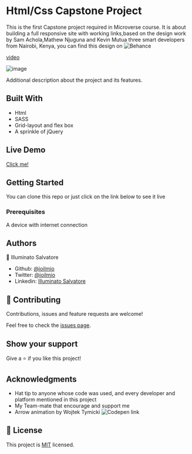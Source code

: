 # Html/Css Capstone Project

This is the first Capstone project required in Microverse course. It is about building a full responsive site with working links,based on the design work by Sam Achola,Mathew Njuguna and Kevin Mutua three smart developers from Nairobi, Kenya, you can find this design on ![Behance](https://www.behance.net/gallery/25563385/PatashuleKE)

[video](https://www.loom.com/share/8ad6e61a9a7a47809dfaa6597505205e)

![image](https://user-images.githubusercontent.com/51195150/78926004-a205d700-7a9c-11ea-9081-5b5403b7dacd.png)


Additional description about the project and its features.

## Built With

- Html
- SASS
- Grid-layout and flex box
- A sprinkle of jQuery

## Live Demo

[Click me!](https://rawcdn.githack.com/ioilmio/Html_Css_Capstone_Project/2936a981bac4c63af78245b01ad68a90d6e64922/index.html)


## Getting Started

You can clone this repo or just click on the link below to see it live

### Prerequisites

A device with internet connection

## Authors

👤 Illuminato Salvatore

- Github: [@ioilmio](https://github.com/ioilmio)
- Twitter: [@ioilmio](https://twitter.com/ioilmio)
- Linkedin: [Illuminato Salvatore](https://www.linkedin.com/in/illuminato-salvatore/)

## 🤝 Contributing

Contributions, issues and feature requests are welcome!

Feel free to check the [issues page](https://github.com/ioilmio/Html_Css_Capstone_Project/issues).

## Show your support

Give a ⭐️ if you like this project!

## Acknowledgments

- Hat tip to anyone whose code was used, and every developer and platform mentioned in this project
- My Team-mate that encourage and support me
- Arrow animation by Wojtek Tymicki ![Codepen link](https://codepen.io/panweb/pen/tahfj)

## 📝 License

This project is [MIT](lic.url) licensed.
